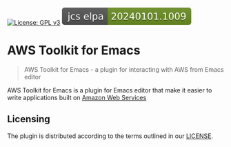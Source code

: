[![License: GPL v3](https://img.shields.io/badge/License-GPL%20v3-blue.svg)](https://www.gnu.org/licenses/gpl-3.0)
[![JCS-ELPA](https://raw.githubusercontent.com/jcs-emacs/badges/master/elpa/v/aws.svg)](https://jcs-emacs.github.io/jcs-elpa/#/aws)

# AWS Toolkit for Emacs
> AWS Toolkit for Emacs - a plugin for interacting with AWS from Emacs editor

AWS Toolkit for Emacs is a plugin for Emacs editor that make it easier to write applications built on [Amazon Web Services][]

## Licensing

The plugin is distributed according to the terms outlined in our [LICENSE][].


[Amazon Web Services]: https://aws.amazon.com/
[LICENSE]: ./LICENSE
